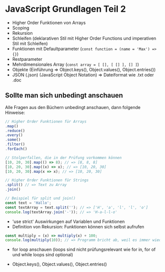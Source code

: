 # JavaScript Grundlagen Teil 2

- Higher Order Funktionen von Arrays
- Scoping
- Rekursion
- Schleifen (deklarativen Stil mit Higher Order Functions und imperativen Stil mit Schleifen)
- Funktionen mit Defaultparameter (`const function = (name = 'Max') => {}`)
- Restparameter
- Mehrdimensionales Array (`const array = [ [], [ [] ], [] ]`)
- Objekte (Einführung => Object.keys(), Object.values(), Object.entries())
- JSON (.json) (JavaScript Object Notation) => Dateiformat wie .txt oder .doc

## Sollte man sich unbedingt anschauen

Alle Fragen aus den Büchern unbedingt anschauen, dann folgende Hinweise:

```js
// Higher Order Funktionen für Arrays
.map()
.reduce()
.every()
.some()
.filter()
.forEach()

// Stolperfallen, die in der Prüfung vorkommen können
[10, 20, 30].map(() => 8); // => [8, 8, 8]
[10, 20, 30].map((x) => x); // => [10, 20, 30]
[10, 20, 30].map(x => x); // => [10, 20, 30]

// Higher Order Funktionen für Strings
.split() // => Text zu Array
.join()

// Beispiel für split und join()
const text = 'Hallo';
const textArray = text.split(''); // => ['H', 'a', 'l', 'l', 'o']
console.log(textArray.join('-')); // => 'H-a-l-l-o'
```

- 'use strict' Auswirkungen auf Variablen und Funktionen
- Definition von Rekursion: Funktionen können sich selbst aufrufen

```js
const multiply = (x) => multiply(x) + 100;
console.log(multiply(10)); // => Programm bricht ab, weil es immer wieder ausgeführt wird ohne ein Ende, wir kriegen KEIN infinity
```

- for loop anschauen (loops sind nicht prüfungsrelevant wie for in, for of und while loops sind optional)

- Object.keys(), Object.values(), Object.entries()
